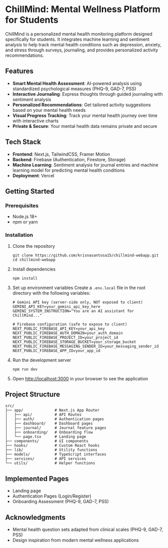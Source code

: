 # ChillMind: Mental Wellness Platform for Students

ChillMind is a personalized mental health monitoring platform designed specifically for students. It integrates machine learning and sentiment analysis to help track mental health conditions such as depression, anxiety, and stress through surveys, journaling, and provides personalized activity recommendations.

## Features

- **Smart Mental Health Assessment**: AI-powered analysis using standardized psychological measures (PHQ-9, GAD-7, PSS)
- **Interactive Journaling**: Express thoughts through guided journaling with sentiment analysis 
- **Personalized Recommendations**: Get tailored activity suggestions based on your mental health needs
- **Visual Progress Tracking**: Track your mental health journey over time with interactive charts
- **Private & Secure**: Your mental health data remains private and secure

## Tech Stack

- **Frontend**: Next.js, TailwindCSS, Framer Motion
- **Backend**: Firebase (Authentication, Firestore, Storage)
- **Machine Learning**: Sentiment analysis for journal entries and machine learning model for predicting mental health conditions
- **Deployment**: Vercel

## Getting Started

### Prerequisites

- Node.js 18+ 
- npm or yarn

### Installation

1. Clone the repository
   ```
   git clone https://github.com/krisnasantosa15/chillmind-webapp.git
   cd chillmind-webapp
   ```

2. Install dependencies
   ```
   npm install
   ```

3. Set up environment variables
   Create a `.env.local` file in the root directory with the following variables:
   ```
   # Gemini API key (server-side only, NOT exposed to client)
   GEMINI_API_KEY=your_gemini_api_key_here
   GEMINI_SYSTEM_INSTRUCTION="You are an AI assistant for ChillMind..."

   # Firebase configuration (safe to expose to client)
   NEXT_PUBLIC_FIREBASE_API_KEY=your_api_key
   NEXT_PUBLIC_FIREBASE_AUTH_DOMAIN=your_auth_domain
   NEXT_PUBLIC_FIREBASE_PROJECT_ID=your_project_id
   NEXT_PUBLIC_FIREBASE_STORAGE_BUCKET=your_storage_bucket
   NEXT_PUBLIC_FIREBASE_MESSAGING_SENDER_ID=your_messaging_sender_id
   NEXT_PUBLIC_FIREBASE_APP_ID=your_app_id
   ```

4. Run the development server
   ```
   npm run dev
   ```

5. Open [http://localhost:3000](http://localhost:3000) in your browser to see the application

## Project Structure

```
src/
├── app/              # Next.js App Router
│   ├── api/          # API Routes
│   ├── auth/         # Authentication pages
│   ├── dashboard/    # Dashboard pages
│   ├── journal/      # Journal feature pages
│   ├── onboarding/   # Onboarding flow
│   └── page.tsx      # Landing page
├── components/       # UI components
├── hooks/            # Custom React hooks
├── lib/              # Utility functions
├── models/           # TypeScript interfaces
├── services/         # API services
└── utils/            # Helper functions
```

## Implemented Pages

- Landing page
- Authentication Pages (Login/Register)
- Onboarding Assessment (PHQ-9, GAD-7, PSS)

## Acknowledgments

- Mental health question sets adapted from clinical scales (PHQ-9, GAD-7, PSS)
- Design inspiration from modern mental wellness applications
